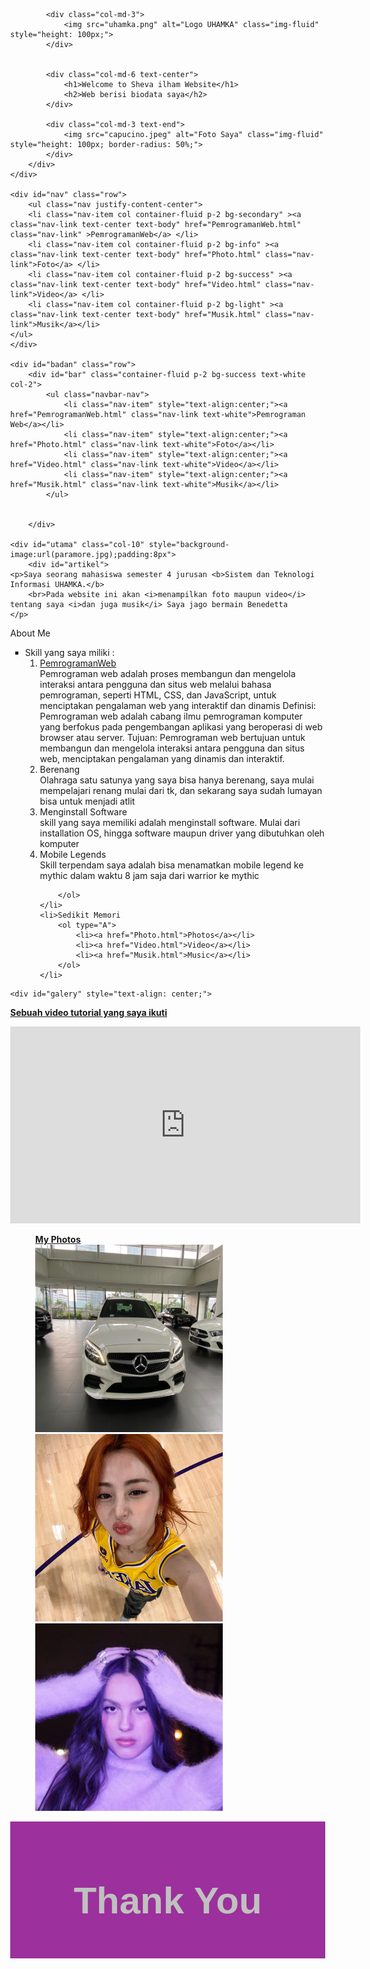 <!DOCTYPE html>
<html lang="en">
<head>
    <meta charset="UTF-8">
    <meta http-equiv="X-UA-Compatible" content="IE=edge">
    <meta name="viewport" content="width=device-width, initial-scale=1.0">
    <link rel="stylesheet" type="text/css" href="pakaian.css">
    <link rel="stylesheet" href="css/bootstrap.css">
    <title>Web Pribadi</title>
</head>

<body style="margin: 0 ;">
    <div class="container-fluid p-5 bg-dark text-white">
        <div class="row align-items-center">

            <div class="col-md-3">
                <img src="uhamka.png" alt="Logo UHAMKA" class="img-fluid" style="height: 100px;">
            </div>
    
            
            <div class="col-md-6 text-center">
                <h1>Welcome to Sheva ilham Website</h1>
                <h2>Web berisi biodata saya</h2>
            </div>

            <div class="col-md-3 text-end">
                <img src="capucino.jpeg" alt="Foto Saya" class="img-fluid" style="height: 100px; border-radius: 50%;">
            </div>
        </div>
    </div>

    <div id="nav" class="row">
        <ul class="nav justify-content-center">
        <li class="nav-item col container-fluid p-2 bg-secondary" ><a class="nav-link text-center text-body" href="PemrogramanWeb.html" class="nav-link" >PemrogramanWeb</a> </li>
        <li class="nav-item col container-fluid p-2 bg-info" ><a class="nav-link text-center text-body" href="Photo.html" class="nav-link">Foto</a> </li>
        <li class="nav-item col container-fluid p-2 bg-success" ><a class="nav-link text-center text-body" href="Video.html" class="nav-link">Video</a> </li>
        <li class="nav-item col container-fluid p-2 bg-light" ><a class="nav-link text-center text-body" href="Musik.html" class="nav-link">Musik</a></li>
    </ul>
    </div>

    <div id="badan" class="row">
        <div id="bar" class="container-fluid p-2 bg-success text-white col-2">
            <ul class="navbar-nav">
                <li class="nav-item" style="text-align:center;"><a href="PemrogramanWeb.html" class="nav-link text-white">Pemrograman Web</a></li>
                <li class="nav-item" style="text-align:center;"><a href="Photo.html" class="nav-link text-white">Foto</a></li>
                <li class="nav-item" style="text-align:center;"><a href="Video.html" class="nav-link text-white">Video</a></li>
                <li class="nav-item" style="text-align:center;"><a href="Musik.html" class="nav-link text-white">Musik</a></li>
            </ul>


        </div>

    <div id="utama" class="col-10" style="background-image:url(paramore.jpg);padding:8px">
        <div id="artikel">
    <p>Saya seorang mahasiswa semester 4 jurusan <b>Sistem dan Teknologi Informasi UHAMKA.</b> 
        <br>Pada website ini akan <i>menampilkan foto maupun video</i> tentang saya <i>dan juga musik</i> Saya jago bermain Benedetta
    </p>
<p>About Me</p>
<ul type="square" > 
    <li>Skill yang saya miliki :
        <ol type="1">
          <li><a href="PemrogramanWeb.html">PemrogramanWeb</a></li>
             <div id="Web" class="penjelasan">
            Pemrograman web adalah proses membangun dan mengelola interaksi antara pengguna dan situs web melalui bahasa pemrograman, seperti HTML, CSS, dan JavaScript, untuk menciptakan pengalaman web yang interaktif dan dinamis
            Definisi: Pemrograman web adalah cabang ilmu pemrograman komputer yang berfokus pada pengembangan aplikasi yang beroperasi di web browser atau server. Tujuan: Pemrograman web bertujuan untuk membangun dan mengelola interaksi antara pengguna dan situs web, menciptakan pengalaman yang dinamis dan interaktif. 
             </div>
          <li>Berenang</li>
             <div id="Web" class="penjelasan">
            Olahraga satu satunya yang saya bisa hanya berenang, saya mulai mempelajari renang mulai dari tk, dan sekarang saya sudah lumayan bisa untuk menjadi atlit
             </div>
          <li>Menginstall Software</li>
              <div id="Web" class="penjelasan">
             skill yang saya memiliki adalah menginstall software. Mulai dari installation OS, hingga software maupun driver yang dibutuhkan oleh komputer
              </div>  
          <li>Mobile Legends</li>
              <div id="Web" class="penjelasan">
            Skill terpendam saya adalah bisa menamatkan mobile legend ke mythic dalam waktu 8 jam saja dari warrior ke mythic
              </div>
        
        </ol>
    </li>
    <li>Sedikit Memori
        <ol type="A">
            <li><a href="Photo.html">Photos</a></li>
            <li><a href="Video.html">Video</a></li>  
            <li><a href="Musik.html">Music</a></li>
        </ol>
    </li>
</ul>

</div> 

    <div id="galery" style="text-align: center;">
<p><b><u>Sebuah video tutorial yang saya ikuti</u></b></p>
<iframe width="560" height="315" src="https://www.youtube.com/embed/I2ixasErNck?si=rH13Ca4Hb7A4PwPV" title="YouTube video player" frameborder="0" allow="accelerometer; autoplay; clipboard-write; encrypted-media; gyroscope; picture-in-picture; web-share" referrerpolicy="strict-origin-when-cross-origin" allowfullscreen></iframe>
<figure>
    <figcaption><b><u>My Photos</u></b></figcaption>
    <img width="300" height="300" src="mecylagi.jpg">
    <img width="300" height="300" src="yunjin.jpeg">
    <img width="300" height="300" src="olip.jpg">
</figure>

</div>

</div>

<div id="footer" style="background-color:rgb(156, 48, 156) ; text-align: center;color: silver; font-family: 'Gill Sans', 'Gill Sans MT', Calibri, 'Trebuchet MS', sans-serif;font-size: 40px; padding: 8px;">
<h2>Thank You</h2>
</div>
</body>
</html>
